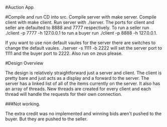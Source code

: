 #Auction App

#Compile and run 
CD into src. Compile server with make server. Compile client
with make client.  Run server with ./server. The ports for client and seller
are defaulted to 8888 and 7777 respectively. To run a seller run ./client -p
7777 -h 127.0.0.1 to run a buyer run ./client -p 8888 -h 127.0.0.1.

If you want to use non default vaules for the server there are switches to
change the default vaules. ./server -s 1111 -b 2222 will set the server port to
1111 and the buyer port to 2222. Also run on zeus please.

#Design Overview

The design is relatively straightforward just a server and client. The client
is pretty bare and just acts as a display and a forward to the server. The
server has a linked list of all of the items currently on the server. It also
has an array of threads. New threads are created for every client and each
thread will handle the requests for their own connection. 

###Not working.

The extra credit was no implemented and winning bids aren't pushed to the
buyer. But they are pushed to the seller.
